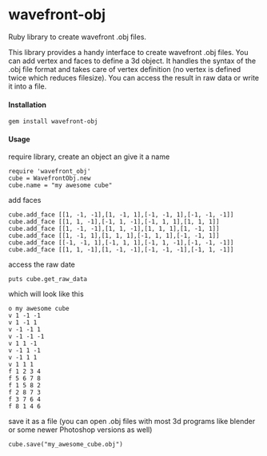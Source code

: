 wavefront-obj
=============

Ruby library to create wavefront .obj files.

This library provides a handy interface to create wavefront .obj files. You can add vertex and faces to define a 3d object. It handles the syntax of the .obj file format and takes care of vertex definition (no vertex is defined twice which reduces filesize). You can access the result in raw data or write it into a file.

#### Installation

	gem install wavefront-obj	

#### Usage

require library, create an object an give it a name

	require 'wavefront_obj'
	cube = WavefrontObj.new
	cube.name = "my awesome cube"

add faces

	cube.add_face [[1, -1, -1],[1, -1, 1],[-1, -1, 1],[-1, -1, -1]]
	cube.add_face [[1, 1, -1],[-1, 1, -1],[-1, 1, 1],[1, 1, 1]]
	cube.add_face [[1, -1, -1],[1, 1, -1],[1, 1, 1],[1, -1, 1]]
	cube.add_face [[1, -1, 1],[1, 1, 1],[-1, 1, 1],[-1, -1, 1]]
	cube.add_face [[-1, -1, 1],[-1, 1, 1],[-1, 1, -1],[-1, -1, -1]]
	cube.add_face [[1, 1, -1],[1, -1, -1],[-1, -1, -1],[-1, 1, -1]]

access the raw date

	puts cube.get_raw_data

which will look like this

	o my awesome cube
	v 1 -1 -1
	v 1 -1 1
	v -1 -1 1
	v -1 -1 -1
	v 1 1 -1
	v -1 1 -1
	v -1 1 1
	v 1 1 1
	f 1 2 3 4
	f 5 6 7 8
	f 1 5 8 2
	f 2 8 7 3
	f 3 7 6 4
	f 8 1 4 6

save it as a file (you can open .obj files with most 3d programs like blender or some newer Photoshop versions as well)

	cube.save("my_awesome_cube.obj")